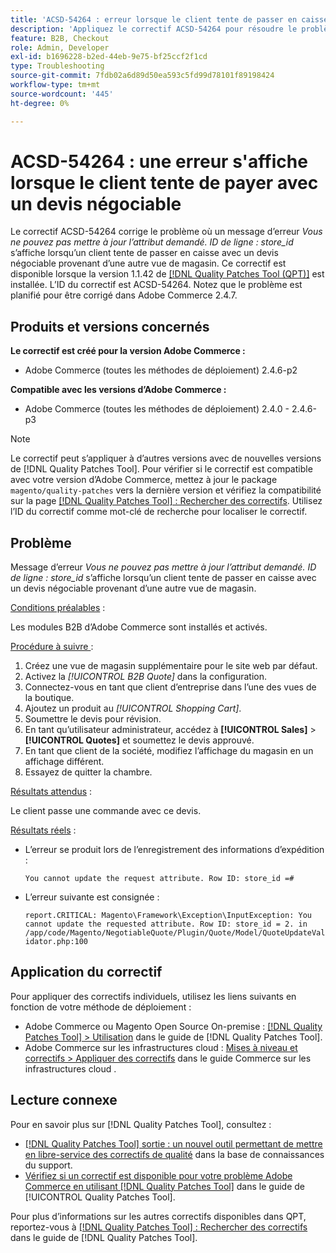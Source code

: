 ```yaml
---
title: 'ACSD-54264 : erreur lorsque le client tente de passer en caisse avec un devis négociable'
description: 'Appliquez le correctif ACSD-54264 pour résoudre le problème Adobe Commerce où un message d’erreur « Vous ne pouvez pas mettre à jour l’attribut demandé. « ID de ligne : id_magasin » s’affiche lorsqu’un client tente de passer en caisse avec un devis négociable provenant d’une autre vue de magasin.'
feature: B2B, Checkout
role: Admin, Developer
exl-id: b1696228-b2ed-44eb-9e75-bf25ccf2f1cd
type: Troubleshooting
source-git-commit: 7fdb02a6d89d50ea593c5fd99d78101f89198424
workflow-type: tm+mt
source-wordcount: '445'
ht-degree: 0%

---
```


# ACSD-54264 : une erreur s&#39;affiche lorsque le client tente de payer avec un devis négociable

Le correctif ACSD-54264 corrige le problème où un message d’erreur *Vous ne pouvez pas mettre à jour l’attribut demandé. ID de ligne : store_id* s’affiche lorsqu’un client tente de passer en caisse avec un devis négociable provenant d’une autre vue de magasin. Ce correctif est disponible lorsque la version 1.1.42 de [[!DNL Quality Patches Tool (QPT)]](https://experienceleague.adobe.com/fr/docs/commerce-operations/tools/quality-patches-tool/quality-patches-tool-to-self-serve-quality-patches) est installée. L’ID du correctif est ACSD-54264. Notez que le problème est planifié pour être corrigé dans Adobe Commerce 2.4.7.

## Produits et versions concernés

**Le correctif est créé pour la version Adobe Commerce :**

* Adobe Commerce (toutes les méthodes de déploiement) 2.4.6-p2

**Compatible avec les versions d’Adobe Commerce :**

* Adobe Commerce (toutes les méthodes de déploiement) 2.4.0 - 2.4.6-p3

>[!NOTE]
>
>Le correctif peut s’appliquer à d’autres versions avec de nouvelles versions de [!DNL Quality Patches Tool]. Pour vérifier si le correctif est compatible avec votre version d’Adobe Commerce, mettez à jour le package `magento/quality-patches` vers la dernière version et vérifiez la compatibilité sur la page [[!DNL Quality Patches Tool] : Rechercher des correctifs](https://experienceleague.adobe.com/tools/commerce-quality-patches/index.html?lang=fr). Utilisez l’ID du correctif comme mot-clé de recherche pour localiser le correctif.

## Problème

Message d’erreur *Vous ne pouvez pas mettre à jour l’attribut demandé. ID de ligne : store_id* s’affiche lorsqu’un client tente de passer en caisse avec un devis négociable provenant d’une autre vue de magasin.

<u>Conditions préalables</u> :

Les modules B2B d’Adobe Commerce sont installés et activés.

<u>Procédure à suivre </u> :

1. Créez une vue de magasin supplémentaire pour le site web par défaut.
1. Activez la *[!UICONTROL B2B Quote]* dans la configuration.
1. Connectez-vous en tant que client d’entreprise dans l’une des vues de la boutique.
1. Ajoutez un produit au *[!UICONTROL Shopping Cart]*.
1. Soumettre le devis pour révision.
1. En tant qu’utilisateur administrateur, accédez à **[!UICONTROL Sales]** > **[!UICONTROL Quotes]** et soumettez le devis approuvé.
1. En tant que client de la société, modifiez l’affichage du magasin en un affichage différent.
1. Essayez de quitter la chambre.

<u>Résultats attendus</u> :

Le client passe une commande avec ce devis.

<u>Résultats réels</u> :

* L’erreur se produit lors de l’enregistrement des informations d’expédition :

  `You cannot update the request attribute. Row ID: store_id =#`

* L’erreur suivante est consignée :

  `report.CRITICAL: Magento\Framework\Exception\InputException: You cannot update the requested attribute. Row ID: store_id = 2. in /app/code/Magento/NegotiableQuote/Plugin/Quote/Model/QuoteUpdateValidator.php:100`

## Application du correctif

Pour appliquer des correctifs individuels, utilisez les liens suivants en fonction de votre méthode de déploiement :

* Adobe Commerce ou Magento Open Source On-premise : [[!DNL Quality Patches Tool] > Utilisation](/help/tools/quality-patches-tool/usage.md) dans le guide de [!DNL Quality Patches Tool].
* Adobe Commerce sur les infrastructures cloud : [Mises à niveau et correctifs > Appliquer des correctifs](https://experienceleague.adobe.com/docs/commerce-cloud-service/user-guide/develop/upgrade/apply-patches.html?lang=fr) dans le guide Commerce sur les infrastructures cloud .

## Lecture connexe

Pour en savoir plus sur [!DNL Quality Patches Tool], consultez :

* [[!DNL Quality Patches Tool] sortie : un nouvel outil permettant de mettre en libre-service des correctifs de qualité](https://experienceleague.adobe.com/fr/docs/commerce-operations/tools/quality-patches-tool/quality-patches-tool-to-self-serve-quality-patches) dans la base de connaissances du support.
* [Vérifiez si un correctif est disponible pour votre problème Adobe Commerce en utilisant [!DNL Quality Patches Tool]](/help/tools/quality-patches-tool/patches-available-in-qpt/check-patch-for-magento-issue-with-magento-quality-patches.md) dans le guide de [!UICONTROL Quality Patches Tool].


Pour plus d’informations sur les autres correctifs disponibles dans QPT, reportez-vous à [[!DNL Quality Patches Tool] : Rechercher des correctifs](https://experienceleague.adobe.com/tools/commerce-quality-patches/index.html?lang=fr) dans le guide de [!DNL Quality Patches Tool].
